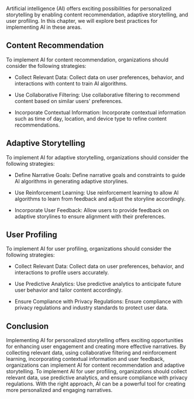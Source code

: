 

Artificial intelligence (AI) offers exciting possibilities for personalized storytelling by enabling content recommendation, adaptive storytelling, and user profiling. In this chapter, we will explore best practices for implementing AI in these areas.

Content Recommendation
----------------------

To implement AI for content recommendation, organizations should consider the following strategies:

* Collect Relevant Data: Collect data on user preferences, behavior, and interactions with content to train AI algorithms.

* Use Collaborative Filtering: Use collaborative filtering to recommend content based on similar users' preferences.

* Incorporate Contextual Information: Incorporate contextual information such as time of day, location, and device type to refine content recommendations.

Adaptive Storytelling
---------------------

To implement AI for adaptive storytelling, organizations should consider the following strategies:

* Define Narrative Goals: Define narrative goals and constraints to guide AI algorithms in generating adaptive storylines.

* Use Reinforcement Learning: Use reinforcement learning to allow AI algorithms to learn from feedback and adjust the storyline accordingly.

* Incorporate User Feedback: Allow users to provide feedback on adaptive storylines to ensure alignment with their preferences.

User Profiling
--------------

To implement AI for user profiling, organizations should consider the following strategies:

* Collect Relevant Data: Collect data on user preferences, behavior, and interactions to profile users accurately.

* Use Predictive Analytics: Use predictive analytics to anticipate future user behavior and tailor content accordingly.

* Ensure Compliance with Privacy Regulations: Ensure compliance with privacy regulations and industry standards to protect user data.

Conclusion
----------

Implementing AI for personalized storytelling offers exciting opportunities for enhancing user engagement and creating more effective narratives. By collecting relevant data, using collaborative filtering and reinforcement learning, incorporating contextual information and user feedback, organizations can implement AI for content recommendation and adaptive storytelling. To implement AI for user profiling, organizations should collect relevant data, use predictive analytics, and ensure compliance with privacy regulations. With the right approach, AI can be a powerful tool for creating more personalized and engaging narratives.
